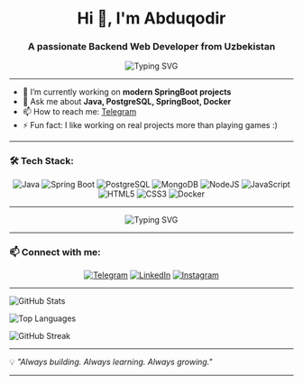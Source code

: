 <h1 align="center">Hi 👋, I'm Abduqodir</h1>
<h3 align="center">A passionate Backend Web Developer from Uzbekistan</h3>

<p align="center">
  <img src="https://readme-typing-svg.herokuapp.com?font=Fira+Code&pause=1000&color=00F787&center=true&vCenter=true&width=435&lines=I+am+a+Java+Developer;Spring+Boot+%7C+PostgreSQL+%7C+MongoDB;Backend+Lover+%7C+Clean+Code+Fan;Welcome+to+my+GitHub!" alt="Typing SVG" />
</p>

---

- 🔭 I’m currently working on **modern SpringBoot projects**
- 💬 Ask me about **Java, PostgreSQL, SpringBoot, Docker**
- 📫 How to reach me: [Telegram](https://t.me/dasturch1_Oken)
- ⚡ Fun fact: I like working on real projects more than playing games :)

---

### 🛠️ Tech Stack:
<div align="center">
  
![Java](https://img.shields.io/badge/Java-007396?logo=java&logoColor=white&style=for-the-badge)
![Spring Boot](https://img.shields.io/badge/Spring_Boot-6DB33F?logo=spring-boot&logoColor=white&style=for-the-badge)
![PostgreSQL](https://img.shields.io/badge/PostgreSQL-4169E1?logo=postgresql&logoColor=white&style=for-the-badge)
![MongoDB](https://img.shields.io/badge/MongoDB-4EA94B?logo=mongodb&logoColor=white&style=for-the-badge)
![NodeJS](https://img.shields.io/badge/Node.js-339933?logo=nodedotjs&logoColor=white&style=for-the-badge)
![JavaScript](https://img.shields.io/badge/JavaScript-F7DF1E?logo=javascript&logoColor=black&style=for-the-badge)
![HTML5](https://img.shields.io/badge/HTML5-E34F26?logo=html5&logoColor=white&style=for-the-badge)
![CSS3](https://img.shields.io/badge/CSS3-1572B6?logo=css3&logoColor=white&style=for-the-badge)
![Docker](https://img.shields.io/badge/Docker-2496ED?logo=docker&logoColor=white&style=for-the-badge)

</div>

---

<p align="center">
  <img src="https://readme-typing-svg.herokuapp.com?font=Fira+Code&duration=3000&pause=1000&color=00F787&center=true&vCenter=true&width=450&lines=Hi+I'm+Abduqodir;Java+Spring+Boot+PostgreSQL+Developer;Welcome+to+my+GitHub+profile!" alt="Typing SVG" />
</p>

---

### 📫 Connect with me:
<div align="center">

[![Telegram](https://img.shields.io/badge/Telegram-2CA5E0?style=for-the-badge&logo=telegram&logoColor=white)](https://t.me/dasturch1_Oken)
[![LinkedIn](https://img.shields.io/badge/LinkedIn-blue?style=for-the-badge&logo=linkedin&logoColor=white)](https://www.linkedin.com/in/abduqodir-zuvaydullayev-638310312/)
[![Instagram](https://img.shields.io/badge/Instagram-E4405F?style=for-the-badge&logo=instagram&logoColor=white)](https://www.instagram.com/dasturch1_oken?igsh=eWludTAwczFlMTRv)

</div>

---


<p align="left">
  <img src="https://github-readme-stats.vercel.app/api?username=Abdukod1r&show_icons=true&theme=radical" alt="GitHub Stats" />
</p>

<p align="left">
  <img src="https://github-readme-stats.vercel.app/api/top-langs/?username=Abdukod1r&layout=compact&theme=radical" alt="Top Languages" />
</p>

<p align="left">
  <img src="https://github-readme-streak-stats.herokuapp.com/?user=Abdukod1r&theme=radical" alt="GitHub Streak" />
</p>

---


💡 *"Always building. Always learning. Always growing."*

---
